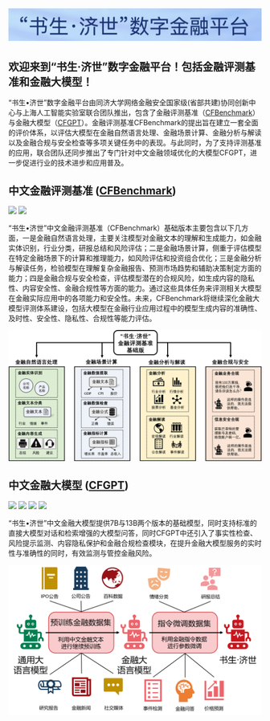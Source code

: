 ![banner](https://github.com/TongjiFinLab/.github/blob/main/profile/img/banner.jpg)
---
**欢迎来到“书生·济世”数字金融平台！包括金融评测基准和金融大模型！**
---

“书生•济世”数字金融平台由同济大学网络金融安全国家级(省部共建)协同创新中心与上海人工智能实验室联合团队推出，包含了金融评测基准（[CFBenchmark](https://github.com/TongjiFinLab/CFBenchmark)）与金融大模型（[CFGPT](https://github.com/TongjiFinLab/CFGPT)）。金融评测基准CFBenchmark的提出旨在建立一套全面的评价体系，以评估大模型在金融自然语言处理、金融场景计算、金融分析与解读以及金融合规与安全检查等多项关键任务中的表现。与此同时，为了支持评测基准的应用，联合团队还同步推出了专门针对中文金融领域优化的大模型CFGPT，进一步促进行业的技术进步和应用普及。

## 中文金融评测基准 ([CFBenchmark](https://github.com/TongjiFinLab/CFBenchmark))
<a href='https://arxiv.org/abs/2311.05812'><img src='https://img.shields.io/badge/Paper-ArXiv-C71585'></a> <a href=''><img src='https://img.shields.io/badge/%F0%9F%A4%97%20Hugging Face-CFBenchmark-red'></a> 

“书生•济世”中文金融评测基准（CFBenchmark）基础版本主要包含以下几方面，一是金融自然语言处理，主要关注模型对金融文本的理解和生成能力，如金融实体识别，行业分类，研报总结和风险评估；二是金融场景计算，侧重于评估模型在特定金融场景下的计算和推理能力，如风险评估和投资组合优化；三是金融分析与解读任务，检验模型在理解复杂金融报告、预测市场趋势和辅助决策制定方面的能力；四是金融合规与安全检查，评估模型潜在的合规风险，如生成内容的隐私性、内容安全性、金融合规性等方面的能力。通过这些具体任务来评测相关大模型在金融实际应用中的各项能力和安全性。未来，CFBenchmark将继续深化金融大模型评测体系建设，包括大模型在金融行业应用过程中的模型生成内容的准确性、及时性、安全性、隐私性、合规性等能力评估。

![CFBenchmark](https://github.com/TongjiFinLab/.github/blob/main/profile/img/CFBenchmark.png)

## 中文金融大模型 ([CFGPT](https://github.com/TongjiFinLab/CFGPT))
<a href='https://arxiv.org/abs/2309.10654'><img src='https://img.shields.io/badge/Paper-ArXiv-C71585'></a> <a href='https://huggingface.co/TongjiFinLab/CFGPT1-pt-7B'><img src='https://img.shields.io/badge/%F0%9F%A4%97%20Hugging Face-CFGPT(pt)-red'></a> <a href='https://huggingface.co/TongjiFinLab/CFGPT1-sft-7B-LoRA'><img src='https://img.shields.io/badge/%F0%9F%A4%97%20Hugging Face-CFGPT(sft%20LoRA)-red'></a> <a href='https://huggingface.co/TongjiFinLab/CFGPT1-sft-7B-Full'><img src='https://img.shields.io/badge/%F0%9F%A4%97%20Hugging Face-CFGPT(sft%20Full)-red'></a> 

“书生•济世”中文金融大模型提供7B与13B两个版本的基础模型，同时支持标准的直接大模型对话和检索增强的大模型问答，同时CFGPT中还引入了事实性检查、风险提示监测、内容隐私保护和金融合规检查模块，在提升金融大模型服务的实时性与准确性的同时，有效监测与管控金融风险。

![CFGPT](https://github.com/TongjiFinLab/.github/blob/main/profile/img/CFGPT.png)





